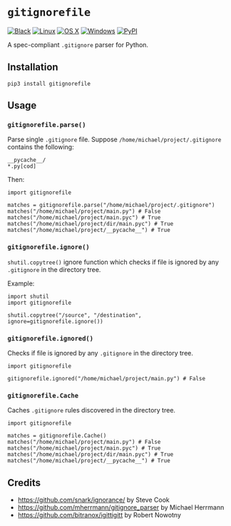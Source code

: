 # `gitignorefile`

[![Black](https://github.com/excitoon/gitignorefile/actions/workflows/black.yml/badge.svg)](https://github.com/excitoon/gitignorefile/actions/workflows/black.yml)
[![Linux](https://github.com/excitoon/gitignorefile/actions/workflows/ubuntu.yml/badge.svg)](https://github.com/excitoon/gitignorefile/actions/workflows/ubuntu.yml)
[![OS X](https://github.com/excitoon/gitignorefile/actions/workflows/macos.yml/badge.svg)](https://github.com/excitoon/gitignorefile/actions/workflows/macos.yml)
[![Windows](https://github.com/excitoon/gitignorefile/actions/workflows/windows.yml/badge.svg)](https://github.com/excitoon/gitignorefile/actions/workflows/windows.yml)
[![PyPI](https://badge.fury.io/py/gitignorefile.svg)](https://badge.fury.io/py/gitignorefile)

A spec-compliant `.gitignore` parser for Python.

## Installation

```
pip3 install gitignorefile
```

## Usage

### `gitignorefile.parse()`

Parse single `.gitignore` file. Suppose `/home/michael/project/.gitignore` contains the following:

```
__pycache__/
*.py[cod]
```

Then:

```python3
import gitignorefile

matches = gitignorefile.parse("/home/michael/project/.gitignore")
matches("/home/michael/project/main.py") # False
matches("/home/michael/project/main.pyc") # True
matches("/home/michael/project/dir/main.pyc") # True
matches("/home/michael/project/__pycache__") # True
```

### `gitignorefile.ignore()`

`shutil.copytree()` ignore function which checks if file is ignored by any `.gitignore` in the directory tree.

Example:

```python3
import shutil
import gitignorefile

shutil.copytree("/source", "/destination", ignore=gitignorefile.ignore())
```

### `gitignorefile.ignored()`

Checks if file is ignored by any `.gitignore` in the directory tree.

```python3
import gitignorefile

gitignorefile.ignored("/home/michael/project/main.py") # False
```

### `gitignorefile.Cache`

Caches `.gitignore` rules discovered in the directory tree.

```python3
import gitignorefile

matches = gitignorefile.Cache()
matches("/home/michael/project/main.py") # False
matches("/home/michael/project/main.pyc") # True
matches("/home/michael/project/dir/main.pyc") # True
matches("/home/michael/project/__pycache__") # True
```

## Credits

- https://github.com/snark/ignorance/ by Steve Cook
- https://github.com/mherrmann/gitignore_parser by Michael Herrmann
- https://github.com/bitranox/igittigitt by Robert Nowotny
